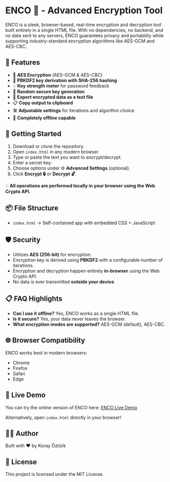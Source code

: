 # ENCO 🔐 - Advanced Encryption Tool

ENCO is a sleek, browser-based, real-time encryption and decryption tool built entirely in a single HTML file. With no dependencies, no backend, and no data sent to any servers, ENCO guarantees privacy and portability while supporting industry-standard encryption algorithms like AES-GCM and AES-CBC.

## 🔧 Features
- 🔐 **AES Encryption** (AES-GCM & AES-CBC)
- 🔑 **PBKDF2 key derivation with SHA-256 hashing**
- 💡 **Key strength meter** for password feedback
- 🎲 **Random secure key generation**
- 💾 **Export encrypted data as a text file**
- 📋 **Copy output to clipboard**
- 🛠️ **Adjustable settings** for iterations and algorithm choice
- 📎 **Completely offline capable**

## 🚀 Getting Started
1. Download or clone the repository.
2. Open `index.html` in any modern browser.
3. Type or paste the text you want to encrypt/decrypt.
4. Enter a secret key.
5. Choose options under ⚙️ **Advanced Settings** (optional).
6. Click **Encrypt 🔒** or **Decrypt 🔓**.

💡 **All operations are performed locally in your browser using the Web Crypto API.**

## 📦 File Structure
- `index.html` → Self-contained app with embedded CSS + JavaScript

## 🛡️ Security
- Utilizes **AES (256-bit)** for encryption.
- Encryption key is derived using **PBKDF2** with a configurable number of iterations.
- Encryption and decryption happen entirely **in-browser** using the Web Crypto API.
- No data is ever transmitted **outside your device**.

## 📋 FAQ Highlights
- **Can I use it offline?** Yes, ENCO works as a single HTML file.
- **Is it secure?** Yes, your data never leaves the browser.
- **What encryption modes are supported?** AES-GCM (default), AES-CBC.

## 🌐 Browser Compatibility
ENCO works best in modern browsers:
- Chrome
- Firefox
- Safari
- Edge

## 🧪 Live Demo
You can try the online version of ENCO here: [ENCO Live Demo](https://enc0.neocities.org/)

Alternatively, open `index.html` directly in your browser!

## 🧑‍💻 Author
Built with ❤️ by Koray Öztürk

## 📜 License
This project is licensed under the MIT License.
